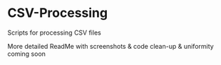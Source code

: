 # CSV-Processing
Scripts for processing CSV files

More detailed ReadMe with screenshots & code clean-up & uniformity coming soon
